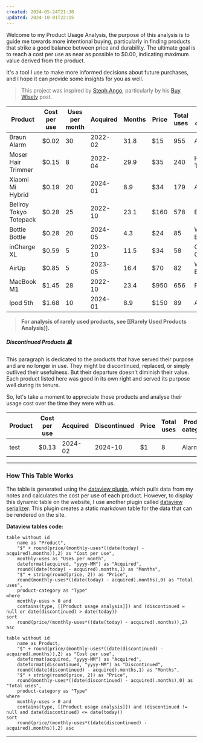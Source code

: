 ```yaml
---
created: 2024-05-24T21:38
updated: 2024-10-01T22:15
---
```


Welcome to my Product Usage Analysis, the purpose of this analysis is to guide me towards more intentional buying, particularly in finding products that strike a good balance between price and durability. The ultimate goal is to reach a cost per use as near as possible to $0.00, indicating maximum value derived from the product.

It's a tool I use to make more informed decisions about future purchases, and I hope it can provide some insights for you as well.

>This project was inspired by [Steph Ango](https://stephango.com/about), particularly by his [Buy Wisely](https://stephango.com/buy-wisely) post.

<!-- QueryToSerialize: table without id name as Product, "$" + round(price/(monthly-uses*((date(today) - acquired).months)),2) as "Cost per use", monthly-uses as "Uses per month", dateformat(acquired, "yyyy-MM") as Acquired, round((date(today) - acquired).months,1) as "Months", "$" + string(round(price, 2)) as Price, round(monthly-uses*((date(today) - acquired).months),0) as "Total uses",  product-category as "Product category" where monthly-uses > 0 and contains(type, [[Product usage analysis]]) and (discontinued = null or date(discontinued) > date(today)) sort round(price/(monthly-uses*((date(today) - acquired).months)),2) asc -->
<!-- SerializedQuery: table without id name as Product, "$" + round(price/(monthly-uses*((date(today) - acquired).months)),2) as "Cost per use", monthly-uses as "Uses per month", dateformat(acquired, "yyyy-MM") as Acquired, round((date(today) - acquired).months,1) as "Months", "$" + string(round(price, 2)) as Price, round(monthly-uses*((date(today) - acquired).months),0) as "Total uses",  product-category as "Product category" where monthly-uses > 0 and contains(type, [[Product usage analysis]]) and (discontinued = null or date(discontinued) > date(today)) sort round(price/(monthly-uses*((date(today) - acquired).months)),2) asc -->

| Product                | Cost per use | Uses per month | Acquired | Months | Price | Total uses | Product category |
| ---------------------- | ------------ | -------------- | -------- | ------ | ----- | ---------- | ---------------- |
| Braun Alarm            | $0.02        | 30             | 2022-02  | 31.8   | $15   | 955        | Alarm            |
| Moser Hair Trimmer     | $0.15        | 8              | 2022-04  | 29.9   | $35   | 240        | Hair Trimmer     |
| Xiaomi Mi Hybrid       | $0.19        | 20             | 2024-01  | 8.9    | $34   | 179        | Audio            |
| Bellroy Tokyo Totepack | $0.28        | 25             | 2022-10  | 23.1   | $160  | 578        | Backpack         |
| Bottle Bottle          | $0.28        | 20             | 2024-05  | 4.3    | $24   | 85         | Water Bottle     |
| inCharge XL            | $0.59        | 5              | 2023-10  | 11.5   | $34   | 58         | Charging Cable   |
| AirUp                  | $0.85        | 5              | 2023-05  | 16.4   | $70   | 82         | Water Bottle     |
| MacBook M1             | $1.45        | 28             | 2022-10  | 23.4   | $950  | 656        | PC               |
| Ipod 5th               | $1.68        | 10             | 2024-01  | 8.9    | $150  | 89         | Audio            |
<!-- SerializedQuery END -->

>**For analysis of rarely used products, see [[Rarely Used Products Analysis]].**

##### Discontinued Products 🪦
This paragraph is dedicated to the products that have served their purpose and are no longer in use. They might be discontinued, replaced, or simply outlived their usefulness. But their departure doesn't diminish their value. Each product listed here was good in its own right and served its purpose well during its tenure. 

So, let's take a moment to appreciate these products and analyse their usage cost over the time they were with us.

<!-- QueryToSerialize: table without id name as Product, "$" + round(price/(monthly-uses*((date(discontinued) - acquired).months)),2) as "Cost per use", dateformat(acquired, "yyyy-MM") as Acquired, dateformat(discontinued, "yyyy-MM") as "Discontinued", "$" + string(round(price, 2)) as Price, round(monthly-uses*((date(discontinued) - acquired).months),0) as "Total uses", product-category as "Product category" where monthly-uses > 0 and contains(type, [[Product usage analysis]]) and (discontinued != null and date(discontinued) <= date(today)) sort round(price/(monthly-uses*((date(discontinued) - acquired).months)),2) asc -->
<!-- SerializedQuery: table without id name as Product, "$" + round(price/(monthly-uses*((date(discontinued) - acquired).months)),2) as "Cost per use", dateformat(acquired, "yyyy-MM") as Acquired, dateformat(discontinued, "yyyy-MM") as "Discontinued", "$" + string(round(price, 2)) as Price, round(monthly-uses*((date(discontinued) - acquired).months),0) as "Total uses", product-category as "Product category" where monthly-uses > 0 and contains(type, [[Product usage analysis]]) and (discontinued != null and date(discontinued) <= date(today)) sort round(price/(monthly-uses*((date(discontinued) - acquired).months)),2) asc -->

| Product | Cost per use | Acquired | Discontinued | Price | Total uses | Product category |
| ------- | ------------ | -------- | ------------ | ----- | ---------- | ---------------- |
| test    | $0.13        | 2024-02  | 2024-10      | $1    | 8          | Alarm            |
<!-- SerializedQuery END -->

---
### How This Table Works

The table is generated using the [dataview plugin](https://github.com/blacksmithgu/obsidian-dataview), which pulls data from my notes and calculates the cost per use of each product. However, to display this dynamic table on the website, I use another plugin called [dataview serializer](https://github.com/dsebastien/obsidian-dataview-serializer). This plugin creates a static markdown table for the data that can be rendered on the site.

**Dataview tables code:**

```dataview
table without id
    name as "Product",
    "$" + round(price/(monthly-uses*((date(today) - acquired).months)),2) as "Cost per use",
    monthly-uses as "Uses per month",
    dateformat(acquired, "yyyy-MM") as "Acquired",
    round((date(today) - acquired).months,1) as "Months",
    "$" + string(round(price, 2)) as "Price",
    round(monthly-uses*((date(today) - acquired).months),0) as "Total uses",
    product-category as "Type"
where
    monthly-uses > 0 and
    contains(type, [[Product usage analysis]]) and (discontinued = null or date(discontinued) > date(today))
sort
    round(price/(monthly-uses*((date(today) - acquired).months)),2) asc
```

```dataview
table without id
    name as Product,
    "$" + round(price/(monthly-uses*((date(discontinued) - acquired).months)),2) as "Cost per use",
    dateformat(acquired, "yyyy-MM") as "Acquired",
    dateformat(discontinued, "yyyy-MM") as "Discontinued",
    round((date(discontinued) - acquired).months,1) as "Months",
    "$" + string(round(price, 2)) as "Price",
    round(monthly-uses*((date(discontinued) - acquired).months),0) as "Total uses",
    product-category as "Type"
where
    monthly-uses > 0 and
    contains(type, [[Product usage analysis]]) and (discontinued != null and date(discontinued) <= date(today))
sort
    round(price/(monthly-uses*((date(discontinued) - acquired).months)),2) asc
```

---
